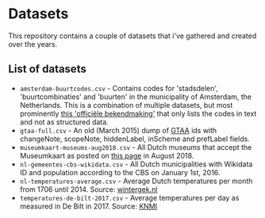# Datasets
This repository contains a couple of datasets that i've gathered and created over the years.

## List of datasets
* `amsterdam-buurtcodes.csv` - Contains codes for 'stadsdelen', 'buurtcombinaties' and 'buurten' in the municipality of Amsterdam, the Netherlands. This is a combination of multiple datasets, but most prominently [this 'officiële bekendmaking'](https://zoek.officielebekendmakingen.nl/gmb-2015-56979.html) that only lists the codes in text and not as structured data.
* `gtaa-full.csv` - An old (March 2015) dump of [GTAA](http://gtaa.beeldengeluid.nl/) ids with changeNote, scopeNote, hiddenLabel, inScheme and prefLabel fields.
* `museumkaart-museums-aug2018.csv` - All Dutch museums that accept the Museumkaart as posted on [this page](https://www.museumkaart.nl/museumkaartgeldig) in August 2018.
* `nl-gemeentes-cbs-wikidata.csv` - All Dutch municipalities with Wikidata ID and population according to the CBS on January 1st, 2016.
* `nl-temperatures-average.csv` - Average Dutch temperatures per month from 1706 until 2014. Source: [wintergek.nl](https://www.wintergek.nl/data/lijst-gemiddelde-temperatuur-nederland)
* `temperatures-de-bilt-2017.csv` - Average temperatures per day as measured in De Bilt in 2017. Source: [KNMI](http://projects.knmi.nl/klimatologie/daggegevens/selectie.cgi)